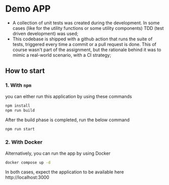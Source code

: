 # Demo APP

- A collection of unit tests was created during the development. In some cases (like for the utility functions or some utility components) TDD (test driven development) was used;
- This codebase is shipped with a github action that runs the suite of tests, triggered every time a commit or a pull request is done. This of course wasn't part of the assignment, but the rationale behind it was to mimic a real-world scenario, with a CI strategy;

## How to start
### 1. With `npm`
you can either run this application by using these commands
```bash
npm install
npm run build
```
After the build phase is completed, run the below command
```bash
npm run start
```

### 2. With Docker
Alternatively, you can run the app by using Docker
```bash
docker compose up -d
```

In both cases, expect the application to be available here http://localhost:3000